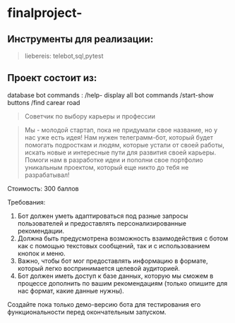 # finalproject- 
## Инструменты для реализации:
> liebereis: telebot,sql,pytest 

## Проект состоит из:
database 
bot commands :
  /help- display all bot commands
  /start-show buttons 
  /find carear road 

>Советчик по выбору карьеры и профессии

>Мы - молодой стартап, пока не придумали свое название, но у нас уже есть идея! Нам нужен телеграмм-бот, который будет помогать подросткам и людям, которые устали от своей работы, искать новые и интересные пути для развития своей карьеры. Помоги нам в разработке идеи и пополни свое портфолио уникальным проектом, который еще никто до тебя не разрабатывал!

Стоимость: 300 баллов

Требования:
1. Бот должен уметь адаптироваться под разные запросы пользователей и предоставлять персонализированные рекомендации.
2. Должна быть предусмотрена возможность взаимодействия с ботом как с помощью текстовых сообщений, так и с использованием кнопок и меню.
3. Важно, чтобы бот мог предоставлять информацию в формате, который легко воспринимается целевой аудиторией.
4. Бот должен иметь доступ к базе данных, которую мы сможем в процессе дополнить по вашим рекомендациям (только опишите для нас формат, какие данные нужны).

Создайте пока только демо-версию бота для тестирования его функциональности перед окончательным запуском.
